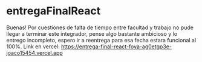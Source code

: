 # entregaFinalReact
Buenas! Por cuestiones de falta de tiempo entre facultad y trabajo no pude llegar a terminar este integrador, pense algo bastante ambicioso y lo entrego incompleto, espero ir a reentrega para esa fecha estara funcional al 100%.
Link en vercel: https://entrega-final-react-foya-ag0etgp3e-joaco15454.vercel.app
